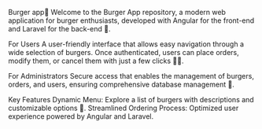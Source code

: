 Burger  app🍔
Welcome to the Burger App repository, a modern web application for burger enthusiasts, developed with Angular for the front-end and Laravel for the back-end 🫥.

For Users
A user-friendly interface that allows easy navigation through a wide selection of burgers. Once authenticated, users can place orders, modify them, or cancel them with just a few clicks 🤳🏻.

For Administrators
Secure access that enables the management of burgers, orders, and users, ensuring comprehensive database management 🔎.

Key Features
Dynamic Menu: Explore a list of burgers with descriptions and customizable options 👤.
Streamlined Ordering Process: Optimized user experience powered by Angular and Laravel.
